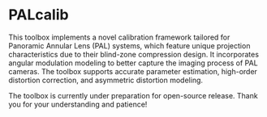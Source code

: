 # PALcalib

This toolbox implements a novel calibration framework tailored for Panoramic Annular Lens (PAL) systems, which feature unique projection characteristics due to their blind-zone compression design. It incorporates angular modulation modeling to better capture the imaging process of PAL cameras. The toolbox supports accurate parameter estimation, high-order distortion correction, and asymmetric distortion modeling. 

The toolbox is currently under preparation for open-source release. Thank you for your understanding and patience!

